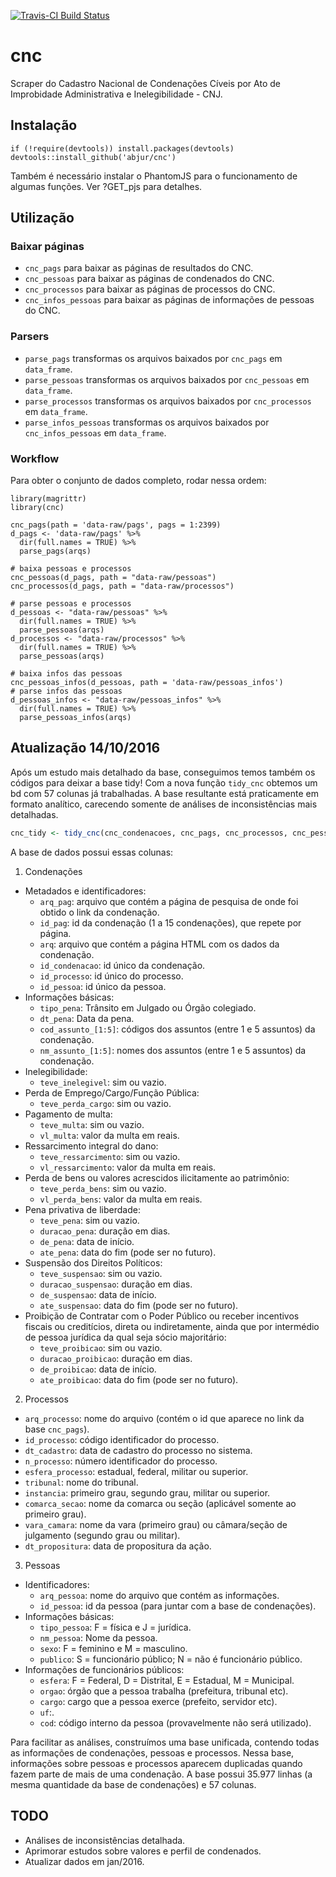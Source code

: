 [![Travis-CI Build Status](https://travis-ci.org/abjur/cnc.svg?branch=master)](https://travis-ci.org/abjur/cnc)

# cnc

Scraper do Cadastro Nacional de Condenações Cíveis por Ato de Improbidade Administrativa e Inelegibilidade - CNJ.

## Instalação

```
if (!require(devtools)) install.packages(devtools)
devtools::install_github('abjur/cnc')
```

Também é necessário instalar o PhantomJS para o funcionamento de algumas funções. Ver ?GET_pjs para detalhes.

## Utilização

### Baixar páginas

- `cnc_pags` para baixar as páginas de resultados do CNC.
- `cnc_pessoas` para baixar as páginas de condenados do CNC.
- `cnc_processos` para baixar as páginas de processos do CNC.
- `cnc_infos_pessoas` para baixar as páginas de informações de pessoas do CNC.

### Parsers

- `parse_pags` transformas os arquivos baixados por `cnc_pags` em `data_frame`.
- `parse_pessoas` transformas os arquivos baixados por `cnc_pessoas` em `data_frame`.
- `parse_processos` transformas os arquivos baixados por `cnc_processos` em `data_frame`.
- `parse_infos_pessoas` transformas os arquivos baixados por `cnc_infos_pessoas` em `data_frame`.

### Workflow

Para obter o conjunto de dados completo, rodar nessa ordem:

```
library(magrittr)
library(cnc)

cnc_pags(path = 'data-raw/pags', pags = 1:2399)
d_pags <- 'data-raw/pags' %>% 
  dir(full.names = TRUE) %>% 
  parse_pags(arqs)

# baixa pessoas e processos
cnc_pessoas(d_pags, path = "data-raw/pessoas")
cnc_processos(d_pags, path = "data-raw/processos")

# parse pessoas e processos
d_pessoas <- "data-raw/pessoas" %>% 
  dir(full.names = TRUE) %>% 
  parse_pessoas(arqs)
d_processos <- "data-raw/processos" %>% 
  dir(full.names = TRUE) %>% 
  parse_pessoas(arqs)

# baixa infos das pessoas
cnc_pessoas_infos(d_pessoas, path = 'data-raw/pessoas_infos')
# parse infos das pessoas
d_pessoas_infos <- "data-raw/pessoas_infos" %>% 
  dir(full.names = TRUE) %>% 
  parse_pessoas_infos(arqs)
```

## Atualização 14/10/2016

Após um estudo mais detalhado da base, conseguimos temos também os códigos para deixar a base tidy! Com a nova função `tidy_cnc` obtemos um bd com 57 colunas já trabalhadas. A base resultante está praticamente em formato analítico, carecendo somente de análises de inconsistências mais detalhadas.

```r 
cnc_tidy <- tidy_cnc(cnc_condenacoes, cnc_pags, cnc_processos, cnc_pessoa_infos)
```

A base de dados possui essas colunas:

1. Condenações

- Metadados e identificadores:
    - `arq_pag`: arquivo que contém a página de pesquisa de onde foi obtido o link da condenação.
    - `id_pag`: id da condenação (1 a 15 condenações), que repete por página.
    - `arq`: arquivo que contém a página HTML com os dados da condenação.
    - `id_condenacao`: id único da condenação.
    - `id_processo`: id único do processo.
    - `id_pessoa`: id único da pessoa.
- Informações básicas:
    - `tipo_pena`: Trânsito em Julgado ou Órgão colegiado.
    - `dt_pena`: Data da pena.
    - `cod_assunto_[1:5]`: códigos dos assuntos (entre 1 e 5 assuntos) da condenação.
    - `nm_assunto_[1:5]`: nomes dos assuntos (entre 1 e 5 assuntos) da condenação.
- Inelegibilidade:
    - `teve_inelegivel`: sim ou vazio.
- Perda de Emprego/Cargo/Função Pública:
    - `teve_perda_cargo`: sim ou vazio.
- Pagamento de multa:
    - `teve_multa`: sim ou vazio.
    - `vl_multa`: valor da multa em reais.
- Ressarcimento integral do dano:
    - `teve_ressarcimento`: sim ou vazio.
    - `vl_ressarcimento`: valor da multa em reais.
- Perda de bens ou valores acrescidos ilicitamente ao patrimônio:
    - `teve_perda_bens`: sim ou vazio.
    - `vl_perda_bens`: valor da multa em reais.
- Pena privativa de liberdade:
    - `teve_pena`: sim ou vazio.
    - `duracao_pena`: duração em dias.
    - `de_pena`: data de início.
    - `ate_pena`: data do fim (pode ser no futuro).
- Suspensão dos Direitos Políticos:
    - `teve_suspensao`: sim ou vazio.
    - `duracao_suspensao`: duração em dias.
    - `de_suspensao`: data de início.
    - `ate_suspensao`: data do fim (pode ser no futuro).
- Proibição de Contratar com o Poder Público ou receber incentivos fiscais ou creditícios, direta ou indiretamente, ainda que por intermédio de pessoa jurídica da qual seja sócio majoritário:
    - `teve_proibicao`: sim ou vazio.
    - `duracao_proibicao`: duração em dias.
    - `de_proibicao`: data de início.
    - `ate_proibicao`: data do fim (pode ser no futuro).

2. Processos

- `arq_processo`: nome do arquivo (contém o id que aparece no link da base `cnc_pags`).
- `id_processo`: código identificador do processo.
- `dt_cadastro`: data de cadastro do processo no sistema.
- `n_processo`: número identificador do processo.
- `esfera_processo`: estadual, federal, militar ou superior.
- `tribunal`: nome do tribunal.
- `instancia`: primeiro grau, segundo grau, militar ou superior.
- `comarca_secao`: nome da comarca ou seção (aplicável somente ao primeiro grau).
- `vara_camara`: nome da vara (primeiro grau) ou câmara/seção de julgamento (segundo grau ou militar).
- `dt_propositura`: data de propositura da ação.

3. Pessoas

- Identificadores:
    - `arq_pessoa`: nome do arquivo que contém as informações.
    - `id_pessoa`: id da pessoa (para juntar com a base de condenações).
- Informações básicas:
    - `tipo_pessoa`: F = física e J = jurídica.
    - `nm_pessoa`: Nome da pessoa.
    - `sexo`: F = feminino e M = masculino.
    - `publico`: S = funcionário público; N = não é funcionário público.
- Informações de funcionários públicos:
    - `esfera`: F = Federal, D = Distrital, E = Estadual, M = Municipal.
    - `orgao`: órgão que a pessoa trabalha (prefeitura, tribunal etc).
    - `cargo`: cargo que a pessoa exerce (prefeito, servidor etc).
    - `uf`:.
    - `cod`: código interno da pessoa (provavelmente não será utilizado).

Para facilitar as análises, construímos uma base unificada, contendo todas as informações de condenações, pessoas e processos. Nessa base, informações sobre pessoas e processos aparecem duplicadas quando fazem parte de mais de uma condenação. A base possui 35.977 linhas (a mesma quantidade da base de condenações) e 57 colunas.

## TODO

- Análises de inconsistências detalhada.
- Aprimorar estudos sobre valores e perfil de condenados.
- Atualizar dados em jan/2016.

